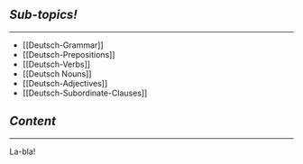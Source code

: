 ## *Sub-topics!*
---
* [[Deutsch-Grammar]]
* [[Deutsch-Prepositions]]
* [[Deutsch-Verbs]]
* [[Deutsch Nouns]]
* [[Deutsch-Adjectives]]
* [[Deutsch-Subordinate-Clauses]]
## *Content*
---
La-bla!